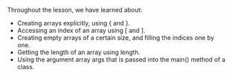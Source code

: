 Throughout the lesson, we have learned about:

- Creating arrays explicitly, using { and }.
- Accessing an index of an array using [ and ].
- Creating empty arrays of a certain size, and filling the indices one by one.
- Getting the length of an array using length.
- Using the argument array args that is passed into the main() method of a class.
